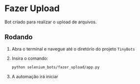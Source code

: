 # Fazer Upload

Bot criado para realizar o upload de arquivos.

## Rodando

1. Abra o terminal e navegue até o diretório do projeto `TinyBots`

2. Insira o comando:

    ```bash
    python selenium_bots/fazer_upload/app.py
    ```

3. A automação irá iniciar
